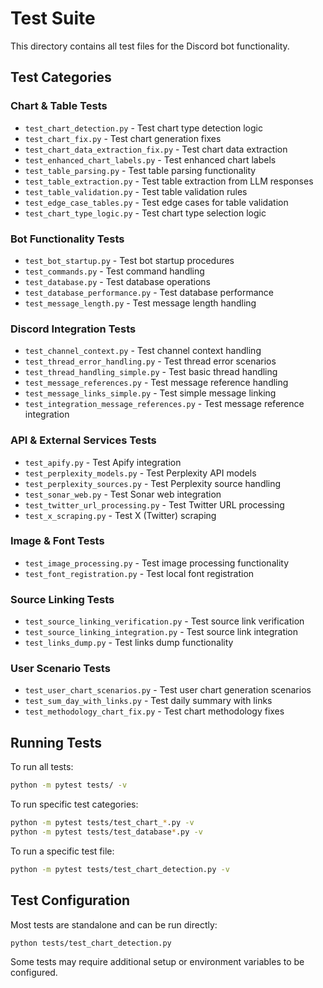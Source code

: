 # Test Suite

This directory contains all test files for the Discord bot functionality.

## Test Categories

### Chart & Table Tests
- `test_chart_detection.py` - Test chart type detection logic
- `test_chart_fix.py` - Test chart generation fixes
- `test_chart_data_extraction_fix.py` - Test chart data extraction
- `test_enhanced_chart_labels.py` - Test enhanced chart labels
- `test_table_parsing.py` - Test table parsing functionality
- `test_table_extraction.py` - Test table extraction from LLM responses
- `test_table_validation.py` - Test table validation rules
- `test_edge_case_tables.py` - Test edge cases for table validation
- `test_chart_type_logic.py` - Test chart type selection logic

### Bot Functionality Tests
- `test_bot_startup.py` - Test bot startup procedures
- `test_commands.py` - Test command handling
- `test_database.py` - Test database operations
- `test_database_performance.py` - Test database performance
- `test_message_length.py` - Test message length handling

### Discord Integration Tests
- `test_channel_context.py` - Test channel context handling
- `test_thread_error_handling.py` - Test thread error scenarios
- `test_thread_handling_simple.py` - Test basic thread handling
- `test_message_references.py` - Test message reference handling
- `test_message_links_simple.py` - Test simple message linking
- `test_integration_message_references.py` - Test message reference integration

### API & External Services Tests
- `test_apify.py` - Test Apify integration
- `test_perplexity_models.py` - Test Perplexity API models
- `test_perplexity_sources.py` - Test Perplexity source handling
- `test_sonar_web.py` - Test Sonar web integration
- `test_twitter_url_processing.py` - Test Twitter URL processing
- `test_x_scraping.py` - Test X (Twitter) scraping

### Image & Font Tests
- `test_image_processing.py` - Test image processing functionality
- `test_font_registration.py` - Test local font registration

### Source Linking Tests
- `test_source_linking_verification.py` - Test source link verification
- `test_source_linking_integration.py` - Test source link integration
- `test_links_dump.py` - Test links dump functionality

### User Scenario Tests
- `test_user_chart_scenarios.py` - Test user chart generation scenarios
- `test_sum_day_with_links.py` - Test daily summary with links
- `test_methodology_chart_fix.py` - Test chart methodology fixes

## Running Tests

To run all tests:
```bash
python -m pytest tests/ -v
```

To run specific test categories:
```bash
python -m pytest tests/test_chart_*.py -v
python -m pytest tests/test_database*.py -v
```

To run a specific test file:
```bash
python -m pytest tests/test_chart_detection.py -v
```

## Test Configuration

Most tests are standalone and can be run directly:
```bash
python tests/test_chart_detection.py
```

Some tests may require additional setup or environment variables to be configured.